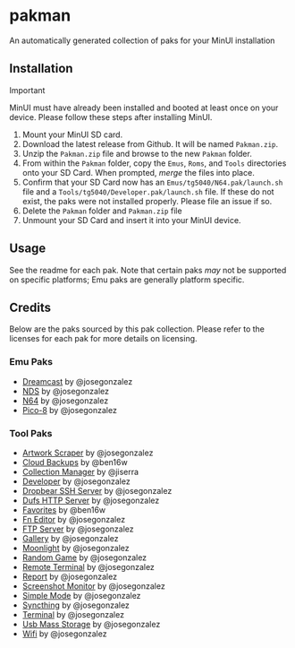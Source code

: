 # pakman

An automatically generated collection of paks for your MinUI installation

## Installation

> [!IMPORTANT]
> MinUI must have already been installed and booted at least once on your device. Please follow these steps after installing MinUI.

1. Mount your MinUI SD card.
2. Download the latest release from Github. It will be named `Pakman.zip`.
3. Unzip the `Pakman.zip` file and browse to the new `Pakman` folder.
4. From within the `Pakman` folder, copy the `Emus`, `Roms`, and `Tools` directories onto your SD Card. When prompted, _merge_ the files into place.
5. Confirm that your SD Card now has an `Emus/tg5040/N64.pak/launch.sh` file and a `Tools/tg5040/Developer.pak/launch.sh` file. If these do not exist, the paks were not installed properly. Please file an issue if so.
6. Delete the `Pakman` folder and `Pakman.zip` file
7. Unmount your SD Card and insert it into your MinUI device.

## Usage

See the readme for each pak. Note that certain paks _may_ not be supported on specific platforms; Emu paks are generally platform specific.

## Credits

Below are the paks sourced by this pak collection. Please refer to the licenses for each pak for more details on licensing.

### Emu Paks

<!-- begin emu paks -->

- [Dreamcast](https://github.com/josegonzalez/minui-dreamcast-pak) by @josegonzalez
- [NDS](https://github.com/josegonzalez/minui-nintendo-ds-pak) by @josegonzalez
- [N64](https://github.com/josegonzalez/minui-n64-pak) by @josegonzalez
- [Pico-8](https://github.com/josegonzalez/minui-pico-8-pak) by @josegonzalez

<!-- end emu paks -->

### Tool Paks

<!-- begin tool paks -->

- [Artwork Scraper](https://github.com/josegonzalez/minui-artwork-scraper-pak) by @josegonzalez
- [Cloud Backups](https://github.com/ben16w/minui-cloud-backups) by @ben16w
- [Collection Manager](https://github.com/jiserra/Collection-Manager.pak) by @jiserra
- [Developer](https://github.com/josegonzalez/minui-developer-pak) by @josegonzalez
- [Dropbear SSH Server](https://github.com/josegonzalez/minui-dropbear-server-pak) by @josegonzalez
- [Dufs HTTP Server](https://github.com/josegonzalez/minui-dufs-server-pak) by @josegonzalez
- [Favorites](https://github.com/ben16w/minui-favorites) by @ben16w
- [Fn Editor](https://github.com/josegonzalez/trimui-brick-fn-editor-pak) by @josegonzalez
- [FTP Server](https://github.com/josegonzalez/minui-ftpserver-pak) by @josegonzalez
- [Gallery](https://github.com/josegonzalez/minui-gallery-pak) by @josegonzalez
- [Moonlight](https://github.com/josegonzalez/trimui-brick-moonlight-pak) by @josegonzalez
- [Random Game](https://github.com/josegonzalez/minui-random-game-pak) by @josegonzalez
- [Remote Terminal](https://github.com/josegonzalez/minui-remote-terminal-pak) by @josegonzalez
- [Report](https://github.com/josegonzalez/minui-report-pak) by @josegonzalez
- [Screenshot Monitor](https://github.com/josegonzalez/minui-screenshot-monitor-pak) by @josegonzalez
- [Simple Mode](https://github.com/josegonzalez/minui-simple-mode-pak) by @josegonzalez
- [Syncthing](https://github.com/josegonzalez/minui-syncthing-pak) by @josegonzalez
- [Terminal](https://github.com/josegonzalez/minui-terminal-pak) by @josegonzalez
- [Usb Mass Storage](https://github.com/josegonzalez/trimui-brick-usb-mass-storage-pak) by @josegonzalez
- [Wifi](https://github.com/josegonzalez/minui-wifi-pak) by @josegonzalez

<!-- end tool paks -->

